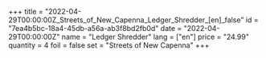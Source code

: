 +++
title = "2022-04-29T00:00:00Z_Streets_of_New_Capenna_Ledger_Shredder_[en]_false"
id = "7ea4b5bc-18a4-45db-a56a-ab3f8bd2fb0d"
date = "2022-04-29T00:00:00Z"
name = "Ledger Shredder"
lang = ["en"]
price = "24.99"
quantity = 4
foil = false
set = "Streets of New Capenna"
+++
